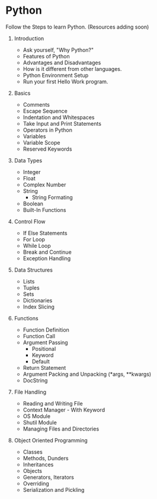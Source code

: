 # Python
Follow the Steps to learn Python. (Resources adding soon)

1) Introduction
   * Ask yourself, "Why Python?"
   * Features of Python
   * Advantages and Disadvantages
   * How is it different from other languages.
   * Python Environment Setup
   * Run your first Hello Work program.

2) Basics
   * Comments
   * Escape Sequence
   * Indentation and Whitespaces
   * Take Input and Print Statements
   * Operators in Python
   * Variables
   * Variable Scope
   * Reserved Keywords
   
3) Data Types
   * Integer
   * Float 
   * Complex Number
   * String
      * String Formating
   * Boolean
   * Built-In Functions
   
4) Control Flow
   * If Else Statements
   * For Loop
   * While Loop
   * Break and Continue
   * Exception Handling
   
5) Data Structures
   * Lists
   * Tuples
   * Sets
   * Dictionaries
   * Index Slicing 

6) Functions 
   * Function Definition
   * Function Call
   * Argument Passing
      * Positional
      * Keyword
      * Default
   * Return Statement
   * Argument Packing and Unpacking (*args, \**kwargs)
   * DocString
   
7) File Handling
   * Reading and Writing File
   * Context Manager - With Keyword
   * OS Module
   * Shutil Module
   * Managing Files and Directories
   
8) Object Oriented Programming
   * Classes 
   * Methods, Dunders
   * Inheritances
   * Objects
   * Generators, Iterators
   * Overriding
   * Serialization and Pickling
  
